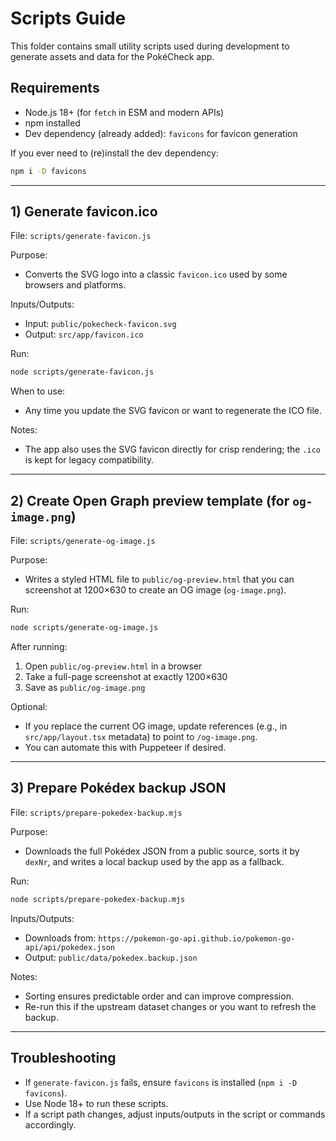 # Scripts Guide

This folder contains small utility scripts used during development to generate assets and data for the PokéCheck app.

## Requirements
- Node.js 18+ (for `fetch` in ESM and modern APIs)
- npm installed
- Dev dependency (already added): `favicons` for favicon generation

If you ever need to (re)install the dev dependency:

```bash
npm i -D favicons
```

---

## 1) Generate favicon.ico
File: `scripts/generate-favicon.js`

Purpose:
- Converts the SVG logo into a classic `favicon.ico` used by some browsers and platforms.

Inputs/Outputs:
- Input: `public/pokecheck-favicon.svg`
- Output: `src/app/favicon.ico`

Run:
```bash
node scripts/generate-favicon.js
```

When to use:
- Any time you update the SVG favicon or want to regenerate the ICO file.

Notes:
- The app also uses the SVG favicon directly for crisp rendering; the `.ico` is kept for legacy compatibility.

---

## 2) Create Open Graph preview template (for `og-image.png`)
File: `scripts/generate-og-image.js`

Purpose:
- Writes a styled HTML file to `public/og-preview.html` that you can screenshot at 1200×630 to create an OG image (`og-image.png`).

Run:
```bash
node scripts/generate-og-image.js
```

After running:
1. Open `public/og-preview.html` in a browser
2. Take a full-page screenshot at exactly 1200×630
3. Save as `public/og-image.png`

Optional:
- If you replace the current OG image, update references (e.g., in `src/app/layout.tsx` metadata) to point to `/og-image.png`.
- You can automate this with Puppeteer if desired.

---

## 3) Prepare Pokédex backup JSON
File: `scripts/prepare-pokedex-backup.mjs`

Purpose:
- Downloads the full Pokédex JSON from a public source, sorts it by `dexNr`, and writes a local backup used by the app as a fallback.

Run:
```bash
node scripts/prepare-pokedex-backup.mjs
```

Inputs/Outputs:
- Downloads from: `https://pokemon-go-api.github.io/pokemon-go-api/api/pokedex.json`
- Output: `public/data/pokedex.backup.json`

Notes:
- Sorting ensures predictable order and can improve compression.
- Re-run this if the upstream dataset changes or you want to refresh the backup.

---

## Troubleshooting
- If `generate-favicon.js` fails, ensure `favicons` is installed (`npm i -D favicons`).
- Use Node 18+ to run these scripts.
- If a script path changes, adjust inputs/outputs in the script or commands accordingly.

